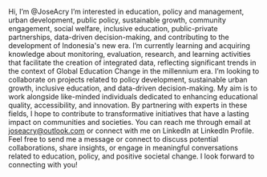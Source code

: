 Hi, I’m @JoseAcry
I’m interested in education, policy and management, urban development, public policy, sustainable growth, community engagement, social welfare, inclusive education, public-private partnerships, data-driven decision-making, and contributing to the development of Indonesia's new era.
I’m currently learning and acquiring knowledge about monitoring, evaluation, research, and learning activities that facilitate the creation of integrated data, reflecting significant trends in the context of Global Education Change in the millennium era.
I’m looking to collaborate on projects related to policy development, sustainable urban growth, inclusive education, and data-driven decision-making. My aim is to work alongside like-minded individuals dedicated to enhancing educational quality, accessibility, and innovation. By partnering with experts in these fields, I hope to contribute to transformative initiatives that have a lasting impact on communities and societies.
You can reach me through email at joseacry@outlook.com or connect with me on LinkedIn at LinkedIn Profile. Feel free to send me a message or connect to discuss potential collaborations, share insights, or engage in meaningful conversations related to education, policy, and positive societal change. I look forward to connecting with you!
